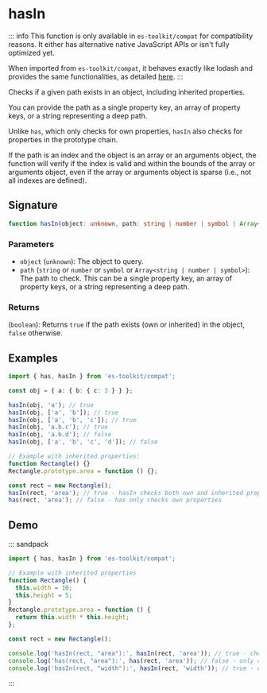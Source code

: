 # hasIn

::: info
This function is only available in `es-toolkit/compat` for compatibility reasons. It either has alternative native JavaScript APIs or isn't fully optimized yet.

When imported from `es-toolkit/compat`, it behaves exactly like lodash and provides the same functionalities, as detailed [here](../../../compatibility.md).
:::

Checks if a given path exists in an object, including inherited properties.

You can provide the path as a single property key, an array of property keys,
or a string representing a deep path.

Unlike `has`, which only checks for own properties, `hasIn` also checks for properties
in the prototype chain.

If the path is an index and the object is an array or an arguments object,
the function will verify if the index is valid and within the bounds of the array
or arguments object, even if the array or arguments object is sparse
(i.e., not all indexes are defined).

## Signature

```typescript
function hasIn(object: unknown, path: string | number | symbol | Array<string | number | symbol>): boolean;
```

### Parameters

- `object` (`unknown`): The object to query.
- `path` (`string` or `number` or `symbol` or `Array<string | number | symbol>`): The path to check. This can be a single property key, an array of property keys, or a string representing a deep path.

### Returns

(`boolean`): Returns `true` if the path exists (own or inherited) in the object, `false` otherwise.

## Examples

```typescript
import { has, hasIn } from 'es-toolkit/compat';

const obj = { a: { b: { c: 3 } } };

hasIn(obj, 'a'); // true
hasIn(obj, ['a', 'b']); // true
hasIn(obj, ['a', 'b', 'c']); // true
hasIn(obj, 'a.b.c'); // true
hasIn(obj, 'a.b.d'); // false
hasIn(obj, ['a', 'b', 'c', 'd']); // false

// Example with inherited properties:
function Rectangle() {}
Rectangle.prototype.area = function () {};

const rect = new Rectangle();
hasIn(rect, 'area'); // true - hasIn checks both own and inherited properties
has(rect, 'area'); // false - has only checks own properties
```

## Demo

::: sandpack

```ts index.ts
import { has, hasIn } from 'es-toolkit/compat';

// Example with inherited properties
function Rectangle() {
  this.width = 10;
  this.height = 5;
}
Rectangle.prototype.area = function () {
  return this.width * this.height;
};

const rect = new Rectangle();

console.log('hasIn(rect, "area"):', hasIn(rect, 'area')); // true - checks inherited properties
console.log('has(rect, "area"):', has(rect, 'area')); // false - only checks own properties
console.log('hasIn(rect, "width"):', hasIn(rect, 'width')); // true - own property
```

:::
